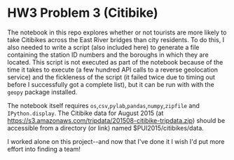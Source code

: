 # HW3 Problem 3 (Citibike)
The notebook in this repo explores whether or not tourists are more likely
to take Citibikes across the East River bridges than city residents. To
do this, I also needed to write a script (also included here) to generate
a file containing the station ID numbers and the boroughs in which they are
located. This script is not executed as part of the notebook because of the
time it takes to execute (a few hundred API calls to a reverse geolocation
service) and the fickleness of the script (it failed twice due to timing out
before I successfully got a complete list), but it can be run with with the
`geopy` package installed.

The notebook itself requires `os`,`csv`,`pylab`,`pandas`,`numpy`,`zipfile` and 
`IPython.display`. The Citibike data for August 2015 (at
https://s3.amazonaws.com/tripdata/201508-citibike-tripdata.zip) 
should be accessible from a directory (or link) named 
$PUI2015/citibikes/data.

I worked alone on this project--and now that I've done it I wish I'd put more
effort into finding a team!
